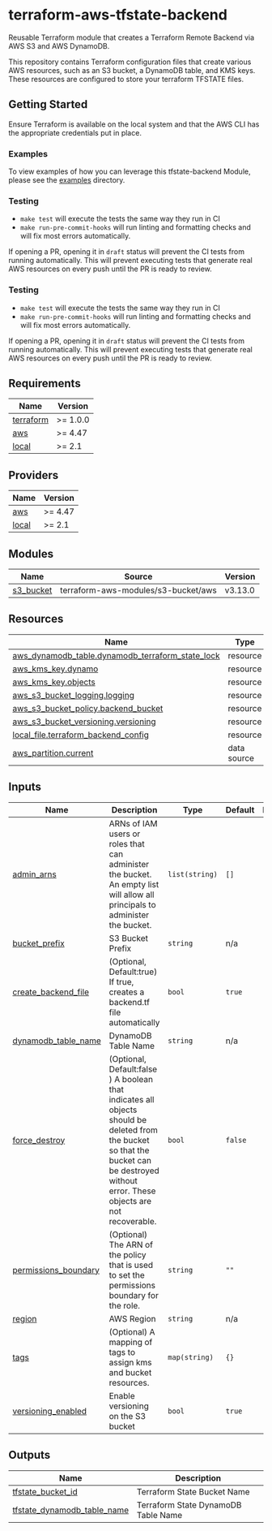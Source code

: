 # terraform-aws-tfstate-backend

Reusable Terraform module that creates a Terraform Remote Backend via AWS S3 and AWS DynamoDB.

This repository contains Terraform configuration files that create various AWS resources, such as an S3 bucket, a DynamoDB table, and KMS keys. These resources are configured to store your terraform TFSTATE files.


## Getting Started

Ensure Terraform is available on the local system and that the AWS CLI has the appropriate credentials put in place.

### Examples

To view examples of how you can leverage this tfstate-backend Module, please see the [examples](./examples) directory.

### Testing

- `make test` will execute the tests the same way they run in CI
- `make run-pre-commit-hooks` will run linting and formatting checks and will fix most errors automatically.

If opening a PR, opening it in `draft` status will prevent the CI tests from running automatically. This will prevent executing tests that generate real AWS resources on every push until the PR is ready to review.

### Testing

- `make test` will execute the tests the same way they run in CI
- `make run-pre-commit-hooks` will run linting and formatting checks and will fix most errors automatically.

If opening a PR, opening it in `draft` status will prevent the CI tests from running automatically. This will prevent executing tests that generate real AWS resources on every push until the PR is ready to review.

<!-- BEGIN_TF_DOCS -->
## Requirements

| Name | Version |
|------|---------|
| <a name="requirement_terraform"></a> [terraform](#requirement\_terraform) | >= 1.0.0 |
| <a name="requirement_aws"></a> [aws](#requirement\_aws) | >= 4.47 |
| <a name="requirement_local"></a> [local](#requirement\_local) | >= 2.1 |

## Providers

| Name | Version |
|------|---------|
| <a name="provider_aws"></a> [aws](#provider\_aws) | >= 4.47 |
| <a name="provider_local"></a> [local](#provider\_local) | >= 2.1 |

## Modules

| Name | Source | Version |
|------|--------|---------|
| <a name="module_s3_bucket"></a> [s3\_bucket](#module\_s3\_bucket) | terraform-aws-modules/s3-bucket/aws | v3.13.0 |

## Resources

| Name | Type |
|------|------|
| [aws_dynamodb_table.dynamodb_terraform_state_lock](https://registry.terraform.io/providers/hashicorp/aws/latest/docs/resources/dynamodb_table) | resource |
| [aws_kms_key.dynamo](https://registry.terraform.io/providers/hashicorp/aws/latest/docs/resources/kms_key) | resource |
| [aws_kms_key.objects](https://registry.terraform.io/providers/hashicorp/aws/latest/docs/resources/kms_key) | resource |
| [aws_s3_bucket_logging.logging](https://registry.terraform.io/providers/hashicorp/aws/latest/docs/resources/s3_bucket_logging) | resource |
| [aws_s3_bucket_policy.backend_bucket](https://registry.terraform.io/providers/hashicorp/aws/latest/docs/resources/s3_bucket_policy) | resource |
| [aws_s3_bucket_versioning.versioning](https://registry.terraform.io/providers/hashicorp/aws/latest/docs/resources/s3_bucket_versioning) | resource |
| [local_file.terraform_backend_config](https://registry.terraform.io/providers/hashicorp/local/latest/docs/resources/file) | resource |
| [aws_partition.current](https://registry.terraform.io/providers/hashicorp/aws/latest/docs/data-sources/partition) | data source |

## Inputs

| Name | Description | Type | Default | Required |
|------|-------------|------|---------|:--------:|
| <a name="input_admin_arns"></a> [admin\_arns](#input\_admin\_arns) | ARNs of IAM users or roles that can administer the bucket. An empty list will allow all principals to administer the bucket. | `list(string)` | `[]` | no |
| <a name="input_bucket_prefix"></a> [bucket\_prefix](#input\_bucket\_prefix) | S3 Bucket Prefix | `string` | n/a | yes |
| <a name="input_create_backend_file"></a> [create\_backend\_file](#input\_create\_backend\_file) | (Optional, Default:true) If true, creates a backend.tf file automatically | `bool` | `true` | no |
| <a name="input_dynamodb_table_name"></a> [dynamodb\_table\_name](#input\_dynamodb\_table\_name) | DynamoDB Table Name | `string` | n/a | yes |
| <a name="input_force_destroy"></a> [force\_destroy](#input\_force\_destroy) | (Optional, Default:false ) A boolean that indicates all objects should be deleted from the bucket so that the bucket can be destroyed without error. These objects are not recoverable. | `bool` | `false` | no |
| <a name="input_permissions_boundary"></a> [permissions\_boundary](#input\_permissions\_boundary) | (Optional) The ARN of the policy that is used to set the permissions boundary for the role. | `string` | `""` | no |
| <a name="input_region"></a> [region](#input\_region) | AWS Region | `string` | n/a | yes |
| <a name="input_tags"></a> [tags](#input\_tags) | (Optional) A mapping of tags to assign kms and bucket resources. | `map(string)` | `{}` | no |
| <a name="input_versioning_enabled"></a> [versioning\_enabled](#input\_versioning\_enabled) | Enable versioning on the S3 bucket | `bool` | `true` | no |

## Outputs

| Name | Description |
|------|-------------|
| <a name="output_tfstate_bucket_id"></a> [tfstate\_bucket\_id](#output\_tfstate\_bucket\_id) | Terraform State Bucket Name |
| <a name="output_tfstate_dynamodb_table_name"></a> [tfstate\_dynamodb\_table\_name](#output\_tfstate\_dynamodb\_table\_name) | Terraform State DynamoDB Table Name |
<!-- END_TF_DOCS -->
